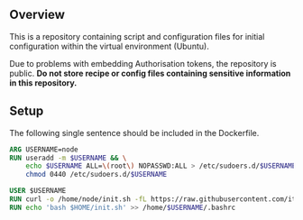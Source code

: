 ## Overview

This is a repository containing script and configuration files for initial configuration within the virtual environment (Ubuntu).

Due to problems with embedding Authorisation tokens, the repository is public. **Do not store recipe or config files containing sensitive information in this repository.**

## Setup

The following single sentence should be included in the Dockerfile.

```Dockerfile
ARG USERNAME=node
RUN useradd -m $USERNAME && \
    echo $USERNAME ALL=\(root\) NOPASSWD:ALL > /etc/sudoers.d/$USERNAME && \
    chmod 0440 /etc/sudoers.d/$USERNAME

USER $USERNAME
RUN curl -o /home/node/init.sh -fL https://raw.githubusercontent.com/itkmaingit/my-config/main/init.sh
RUN echo 'bash $HOME/init.sh' >> /home/$USERNAME/.bashrc
```
